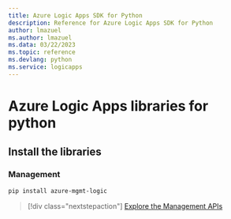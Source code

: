 ```yaml
---
title: Azure Logic Apps SDK for Python
description: Reference for Azure Logic Apps SDK for Python
author: lmazuel
ms.author: lmazuel
ms.data: 03/22/2023
ms.topic: reference
ms.devlang: python
ms.service: logicapps
---
```

# Azure Logic Apps libraries for python

## Install the libraries


### Management

```bash
pip install azure-mgmt-logic
```
> [!div class="nextstepaction"]
> [Explore the Management APIs](/python/api/azure-mgmt-logic)